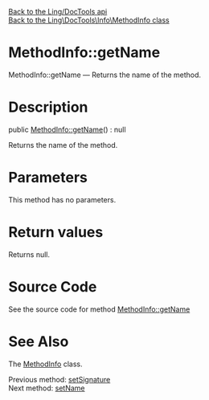 [Back to the Ling/DocTools api](https://github.com/lingtalfi/DocTools/blob/master/doc/api/Ling/DocTools.md)<br>
[Back to the Ling\DocTools\Info\MethodInfo class](https://github.com/lingtalfi/DocTools/blob/master/doc/api/Ling/DocTools/Info/MethodInfo.md)


MethodInfo::getName
================



MethodInfo::getName — Returns the name of the method.




Description
================


public [MethodInfo::getName](https://github.com/lingtalfi/DocTools/blob/master/doc/api/Ling/DocTools/Info/MethodInfo/getName.md)() : null




Returns the name of the method.




Parameters
================

This method has no parameters.


Return values
================

Returns null.








Source Code
===========
See the source code for method [MethodInfo::getName](/blob/master/Info/MethodInfo.php#L178-L181)


See Also
================

The [MethodInfo](https://github.com/lingtalfi/DocTools/blob/master/doc/api/Ling/DocTools/Info/MethodInfo.md) class.

Previous method: [setSignature](https://github.com/lingtalfi/DocTools/blob/master/doc/api/Ling/DocTools/Info/MethodInfo/setSignature.md)<br>Next method: [setName](https://github.com/lingtalfi/DocTools/blob/master/doc/api/Ling/DocTools/Info/MethodInfo/setName.md)<br>

